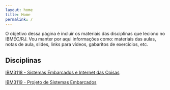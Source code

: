 ```yaml
---
layout: home
title: Home
permalink: /
---
```


O objetivo dessa página é incluir os materiais das disciplinas que leciono no IBMEC/RJ. Vou manter por aqui informações como: materiais das aulas, notas de aula, slides, links para vídeos, gabaritos de exercícios, etc.

## Disciplinas

[IBM3118 - Sistemas Embarcados e Internet das Coisas](https://rigelfernandes.github.io/jekyll/2017-06-24-IBM3118-sistemas-embarcados-iot.html)

[IBM3119 - Projeto de Sistemas Embarcados](https://rigelfernandes.github.io/jekyll/2018-06-25-IBM3119-projeto-de-sistemas-embarcados.html)
